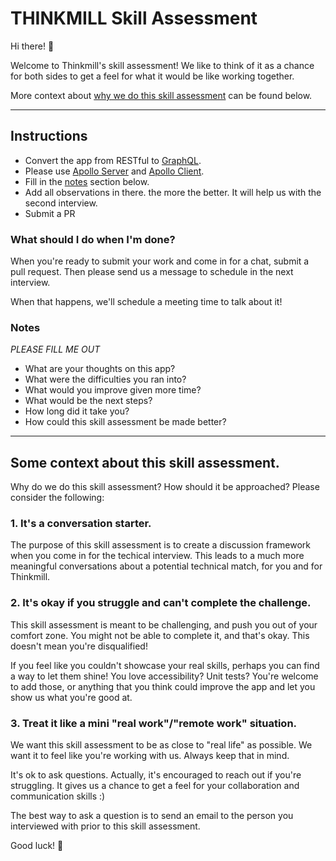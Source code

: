 # THINKMILL Skill Assessment

Hi there! 👋

Welcome to Thinkmill's skill assessment! We like to think of it as a chance for both sides to get a feel for what it would be like working together.

More context about [why we do this skill assessment](#some-context-about-this-skill-assessment) can be found below.

---

## Instructions

- Convert the app from RESTful to [GraphQL](https://graphql.org/).
- Please use [Apollo Server](https://github.com/apollographql/apollo-server) and [Apollo Client](https://github.com/apollographql/apollo-client).
- Fill in the [notes](#notes) section below.
- Add all observations in there. the more the better. It will help us with the second interview.
- Submit a PR

### What should I do when I'm done?

When you're ready to submit your work and come in for a chat, submit a pull request. Then please send us a message to schedule in the next interview.

When that happens, we'll schedule a meeting time to talk about it!

### Notes

_PLEASE FILL ME OUT_

- What are your thoughts on this app?
- What were the difficulties you ran into?
- What would you improve given more time?
- What would be the next steps?
- How long did it take you?
- How could this skill assessment be made better?

---

## Some context about this skill assessment.

Why do we do this skill assessment? How should it be approached? Please consider the following:

### 1. It's a conversation starter.

The purpose of this skill assessment is to create a discussion framework when you come in for the techical interview. This leads to a much more meaningful conversations about a potential technical match, for you and for Thinkmill.

### 2. It's okay if you struggle and can't complete the challenge.

This skill assessment is meant to be challenging, and push you out of your comfort zone. You might not be able to complete it, and that's okay. This doesn't mean you're disqualified!

If you feel like you couldn't showcase your real skills, perhaps you can find a way to let them shine! You love accessibility? Unit tests? You're welcome to add those, or anything that you think could improve the app and let you show us what you're good at.

### 3. Treat it like a mini "real work"/"remote work" situation.

We want this skill assessment to be as close to "real life" as possible. We want it to feel like you're working with us. Always keep that in mind.

It's ok to ask questions. Actually, it's encouraged to reach out if you're struggling. It gives us a chance to get a feel for your collaboration and communication skills :)

The best way to ask a question is to send an email to the person you interviewed with prior to this skill assessment.

Good luck! 🤞
